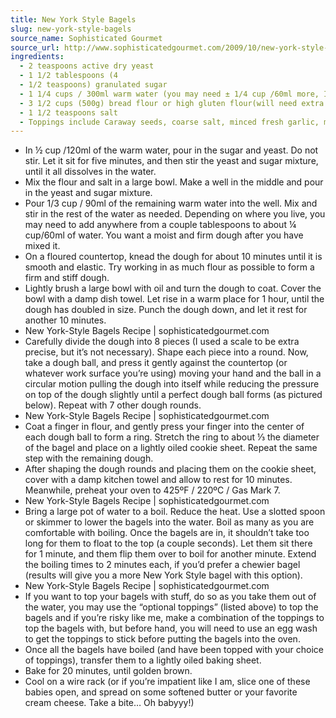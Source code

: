 ```yaml
---
title: New York Style Bagels
slug: new-york-style-bagels
source_name: Sophisticated Gourmet
source_url: http://www.sophisticatedgourmet.com/2009/10/new-york-style-bagel-recipe/
ingredients:
  - 2 teaspoons active dry yeast
  - 1 1/2 tablespoons (4
  - 1/2 teaspoons) granulated sugar
  - 1 1/4 cups / 300ml warm water (you may need ± 1/4 cup /60ml more, I know I did)
  - 3 1/2 cups (500g) bread flour or high gluten flour(will need extra for kneading)
  - 1 1/2 teaspoons salt
  - Toppings include Caraway seeds, coarse salt, minced fresh garlic, minced fresh onion, poppy seeds, or sesame seeds
---
```


* In ½ cup /120ml of the warm water, pour in the sugar and yeast. Do not stir. Let it sit for five minutes, and then stir the yeast and sugar mixture, until it all dissolves in the water.
* Mix the flour and salt in a large bowl. Make a well in the middle and pour in the yeast and sugar mixture.
* Pour 1/3 cup / 90ml of the remaining warm water into the well. Mix and stir in the rest of the water as needed. Depending on where you live, you may need to add anywhere from a couple tablespoons to about ¼ cup/60ml of water. You want a moist and firm dough after you have mixed it.
* On a floured countertop, knead the dough for about 10 minutes until it is smooth and elastic. Try working in as much flour as possible to form a firm and stiff dough.
* Lightly brush a large bowl with oil and turn the dough to coat. Cover the bowl with a damp dish towel. Let rise in a warm place for 1 hour, until the dough has doubled in size. Punch the dough down, and let it rest for another 10 minutes.
* New York-Style Bagels Recipe | sophisticatedgourmet.com
* Carefully divide the dough into 8 pieces (I used a scale to be extra precise, but it’s not necessary). Shape each piece into a round. Now, take a dough ball, and press it gently against the countertop (or whatever work surface you’re using) moving your hand and the ball in a circular motion pulling the dough into itself while reducing the pressure on top of the dough slightly until a perfect dough ball forms (as pictured below). Repeat with 7 other dough rounds.
* New York-Style Bagels Recipe | sophisticatedgourmet.com
* Coat a finger in flour, and gently press your finger into the center of each dough ball to form a ring. Stretch the ring to about ⅓ the diameter of the bagel and place on a lightly oiled cookie sheet. Repeat the same step with the remaining dough.
* After shaping the dough rounds and placing them on the cookie sheet, cover with a damp kitchen towel and allow to rest for 10 minutes. Meanwhile, preheat your oven to 425ºF / 220ºC / Gas Mark 7.
* New York-Style Bagels Recipe | sophisticatedgourmet.com
* Bring a large pot of water to a boil. Reduce the heat. Use a slotted spoon or skimmer to lower the bagels into the water. Boil as many as you are comfortable with boiling. Once the bagels are in, it shouldn’t take too long for them to float to the top (a couple seconds). Let them sit there for 1 minute, and them flip them over to boil for another minute. Extend the boiling times to 2 minutes each, if you’d prefer a chewier bagel (results will give you a more New York Style bagel with this option).
* New York-Style Bagels Recipe | sophisticatedgourmet.com
* If you want to top your bagels with stuff, do so as you take them out of the water, you may use the “optional toppings” (listed above) to top the bagels and if you’re risky like me, make a combination of the toppings to top the bagels with, but before hand, you will need to use an egg wash to get the toppings to stick before putting the bagels into the oven.
* Once all the bagels have boiled (and have been topped with your choice of toppings), transfer them to a lightly oiled baking sheet.
* Bake for 20 minutes, until golden brown.
* Cool on a wire rack (or if you’re impatient like I am, slice one of these babies open, and spread on some softened butter or your favorite cream cheese. Take a bite… Oh babyyy!)

